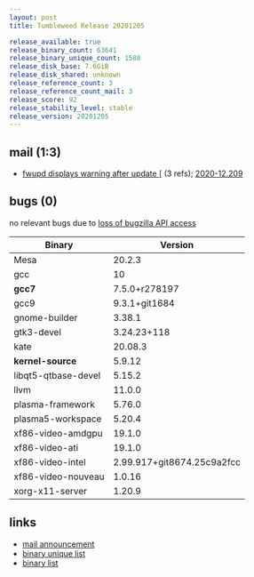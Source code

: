 ```yaml
---
layout: post
title: Tumbleweed Release 20201205

release_available: true
release_binary_count: 63641
release_binary_unique_count: 1588
release_disk_base: 7.6GiB
release_disk_shared: unknown
release_reference_count: 3
release_reference_count_mail: 3
release_score: 92
release_stability_level: stable
release_version: 20201205
---
```


## mail (1:3)

- [fwupd displays warning after update \[](https://github.com/boombatower/tumbleweed-review/issues/10) (3 refs); [2020-12.209](https://github.com/boombatower/tumbleweed-review/issues/10)

## bugs (0)

<!--more-->

no relevant bugs due to [loss of bugzilla API access](https://bugzilla.opensuse.org/show_bug.cgi?id=1157722)

Binary | Version
--- | ---
Mesa | 20.2.3
gcc | 10
**gcc7** | 7.5.0+r278197
gcc9 | 9.3.1+git1684
gnome-builder | 3.38.1
gtk3-devel | 3.24.23+118
kate | 20.08.3
**kernel-source** | 5.9.12
libqt5-qtbase-devel | 5.15.2
llvm | 11.0.0
plasma-framework | 5.76.0
plasma5-workspace | 5.20.4
xf86-video-amdgpu | 19.1.0
xf86-video-ati | 19.1.0
xf86-video-intel | 2.99.917+git8674.25c9a2fcc
xf86-video-nouveau | 1.0.16
xorg-x11-server | 1.20.9

## links

- [mail announcement](https://github.com/boombatower/tumbleweed-review/issues/10)
- [binary unique list](http://download.opensuse.org/history/20201205/rpm.unique.list)
- [binary list](http://download.opensuse.org/history/20201205/rpm.list)
